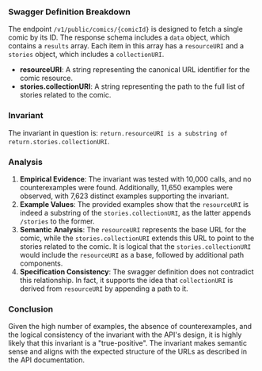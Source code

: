 ### Swagger Definition Breakdown
The endpoint `/v1/public/comics/{comicId}` is designed to fetch a single comic by its ID. The response schema includes a `data` object, which contains a `results` array. Each item in this array has a `resourceURI` and a `stories` object, which includes a `collectionURI`.

- **resourceURI**: A string representing the canonical URL identifier for the comic resource.
- **stories.collectionURI**: A string representing the path to the full list of stories related to the comic.

### Invariant
The invariant in question is: `return.resourceURI is a substring of return.stories.collectionURI`.

### Analysis
1. **Empirical Evidence**: The invariant was tested with 10,000 calls, and no counterexamples were found. Additionally, 11,650 examples were observed, with 7,623 distinct examples supporting the invariant.
2. **Example Values**: The provided examples show that the `resourceURI` is indeed a substring of the `stories.collectionURI`, as the latter appends `/stories` to the former.
3. **Semantic Analysis**: The `resourceURI` represents the base URL for the comic, while the `stories.collectionURI` extends this URL to point to the stories related to the comic. It is logical that the `stories.collectionURI` would include the `resourceURI` as a base, followed by additional path components.
4. **Specification Consistency**: The swagger definition does not contradict this relationship. In fact, it supports the idea that `collectionURI` is derived from `resourceURI` by appending a path to it.

### Conclusion
Given the high number of examples, the absence of counterexamples, and the logical consistency of the invariant with the API's design, it is highly likely that this invariant is a "true-positive". The invariant makes semantic sense and aligns with the expected structure of the URLs as described in the API documentation.

